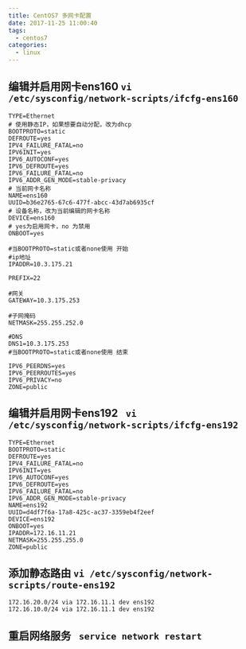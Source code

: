 ```yaml
---
title: CentOS7 多网卡配置
date: 2017-11-25 11:00:40
tags: 
  - centos7
categories: 
  - linux  
---
```


## 编辑并启用网卡ens160  `vi  /etc/sysconfig/network-scripts/ifcfg-ens160` 
``` 
TYPE=Ethernet
# 使用静态IP，如果想要自动分配，改为dhcp
BOOTPROTO=static
DEFROUTE=yes
IPV4_FAILURE_FATAL=no
IPV6INIT=yes
IPV6_AUTOCONF=yes
IPV6_DEFROUTE=yes
IPV6_FAILURE_FATAL=no
IPV6_ADDR_GEN_MODE=stable-privacy
# 当前网卡名称
NAME=ens160
UUID=b36e2765-67c6-477f-abcc-43d7ab6935cf
# 设备名称，改为当前编辑的网卡名称
DEVICE=ens160
# yes为启用网卡，no 为禁用
ONBOOT=yes

#当BOOTPROTO=static或者none使用 开始
#ip地址
IPADDR=10.3.175.21

PREFIX=22

#网关
GATEWAY=10.3.175.253

#子网掩码
NETMASK=255.255.252.0

#DNS
DNS1=10.3.175.253
#当BOOTPROTO=static或者none使用 结束

IPV6_PEERDNS=yes
IPV6_PEERROUTES=yes
IPV6_PRIVACY=no
ZONE=public
````
## 编辑并启用网卡ens192  ` vi /etc/sysconfig/network-scripts/ifcfg-ens192` 
```
TYPE=Ethernet
BOOTPROTO=static
DEFROUTE=yes
IPV4_FAILURE_FATAL=no
IPV6INIT=yes
IPV6_AUTOCONF=yes
IPV6_DEFROUTE=yes
IPV6_FAILURE_FATAL=no
IPV6_ADDR_GEN_MODE=stable-privacy
NAME=ens192
UUID=d4df7f6a-17a8-425c-ac37-3359eb4f2eef
DEVICE=ens192
ONBOOT=yes
IPADDR=172.16.11.21
NETMASK=255.255.255.0
ZONE=public
```
## 添加静态路由  `vi /etc/sysconfig/network-scripts/route-ens192 `
``` 
172.16.20.0/24 via 172.16.11.1 dev ens192
172.16.10.0/24 via 172.16.11.1 dev ens192
```
## 重启网络服务 ` service network restart`
